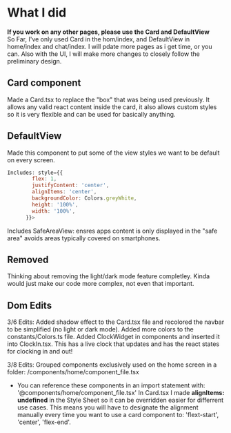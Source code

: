 # What I did

**If you work on any other pages, please use the Card and DefaultView**  
So Far, I've only used Card in the hom/index, and DefaultView in home/index and chat/index. I will pdate more pages as i get time, or you can. Also with the UI, I will make more changes to closely follow the preliminary design.

## Card component

Made a Card.tsx to replace the "box" that was being used previously. It allows any valid react content inside the card, it also allows custom styles so it is very flexible and can be used for basically anything.

## DefaultView

Made this component to put some of the view styles we want to be default on every screen.
``` JavaScript
Includes: style={{
        flex: 1,
        justifyContent: 'center',
        alignItems: 'center',
        backgroundColor: Colors.greyWhite,
        height: '100%',
        width: '100%',
      }}>
```

Includes SafeAreaView: ensres apps content is only displayed in the "safe area" avoids areas typically covered on smartphones.



## Removed

Thinking about removing the light/dark mode feature completley. Kinda would just make our code more complex, not even that important.


## Dom Edits
3/6 Edits:
Added shadow effect to the Card.tsx file and recolored the navbar to be simplified (no light or dark mode).
Added more colors to the constants/Colors.ts file.
Added ClockWidget in components and inserted it into ClockIn.tsx. This has a live clock that updates and has the react states for clocking in and out!

3/8 Edits:
Grouped components exclusively used on the home screen in a folder: /components/home/component_file.tsx
- You can reference these components in an import statement with: '@components/home/component_file.tsx'
In Card.tsx I made **alignItems: undefined** in the Style Sheet so it can be overridden easier for differrent use cases. This means you will have to designate the alignment manually every time you want to use a card component to: 'flext-start', 'center', 'flex-end'.

